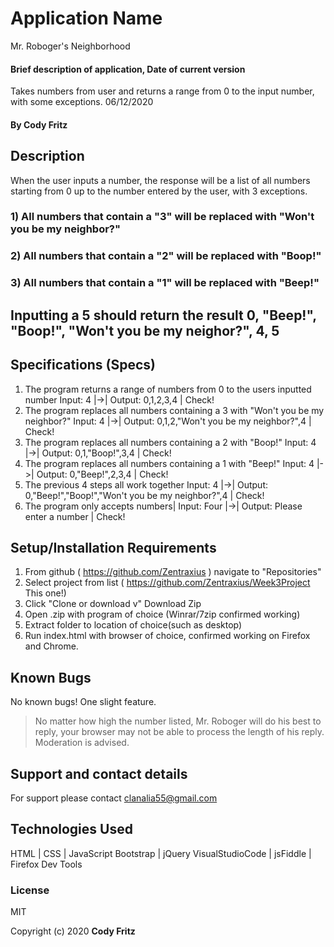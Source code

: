 # Application Name

Mr. Roboger's Neighborhood

#### Brief description of application, Date of current version

Takes numbers from user and returns a range from 0 to the input number, with some exceptions. 06/12/2020

#### By Cody Fritz

## Description

When the user inputs a number, the response will be a list of all numbers starting from 0 up to the number entered by the user, with 3 exceptions.

### 1) All numbers that contain a "3" will be replaced with "Won't you be my neighbor?"

### 2) All numbers that contain a "2" will be replaced with "Boop!"

### 3) All numbers that contain a "1" will be replaced with "Beep!"

## Inputting a 5 should return the result 0, "Beep!", "Boop!", "Won't you be my neighor?", 4, 5

## Specifications (Specs)

1. The program returns a range of numbers from 0 to the users inputted number
   Input: 4 |->| Output: 0,1,2,3,4 | Check!
2. The program replaces all numbers containing a 3 with "Won't you be my neighbor?"
   Input: 4 |->| Output: 0,1,2,"Won't you be my neighbor?",4 | Check!
3. The program replaces all numbers containing a 2 with "Boop!"
   Input: 4 |->| Output: 0,1,"Boop!",3,4 | Check!
4. The program replaces all numbers containing a 1 with "Beep!"
   Input: 4 |->| Output: 0,"Beep!",2,3,4 | Check!
5. The previous 4 steps all work together
   Input: 4 |->| Output: 0,"Beep!","Boop!","Won't you be my neighbor?",4 | Check!
6. The program only accepts numbers|
   Input: Four |->| Output: Please enter a number | Check!

## Setup/Installation Requirements

1. From github ( https://github.com/Zentraxius ) navigate to "Repositories"
2. Select project from list ( https://github.com/Zentraxius/Week3Project This one!)
3. Click "Clone or download v" Download Zip
4. Open .zip with program of choice (Winrar/7zip confirmed working)
5. Extract folder to location of choice(such as desktop)
6. Run index.html with browser of choice, confirmed working on Firefox and Chrome.

## Known Bugs

No known bugs! One slight feature.

> No matter how high the number listed, Mr. Roboger will do his best to reply, your browser may not be able to process the length of his reply. Moderation is advised.

## Support and contact details

For support please contact clanalia55@gmail.com

## Technologies Used

HTML | CSS | JavaScript
Bootstrap | jQuery
VisualStudioCode |
jsFiddle | Firefox Dev Tools

### License

MIT

Copyright (c) 2020 **Cody Fritz**
